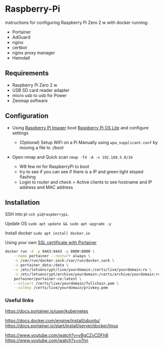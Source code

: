 # Raspberry-Pi

instructions for configuring Raspberry Pi Zero 2 w with docker running:
* Portainer
* AdGuard
* nginx
* certbot
* nginx proxy manager
* Heimdall

## Requirements

* Raspberry Pi Zero 2 w
* USB SD card reader adapter
* micro usb to usb for Power
* Zenmap software

## Configuration

* Using [Raspberry Pi Imager](https://www.raspberrypi.com/software/) boot [Raspberry Pi OS Lite](https://www.raspberrypi.com/software/operating-systems/#raspberry-pi-os-64-bit) and configure settings
    * (Optional) Setup WiFi on a Pi Manually using `wpa_supplicant.conf` by moving a file to :/boot

* Open nmap and Quick scan `nmap -T4 -A -v 192.168.5.0/24`
    * W8 few mi for RaspberryPi to boot
    * try to see if you can see if there is a IP and green light stoped flashing
    * Login to router and check	> Active clients to see hostname and IP address and MAC address


## Installation

SSH into pi `ssh pi@raspberrypi`.

Update OS `sudo apt update && sudo apt upgrade -y`

Install docker `sudo apt install docker.io`


Using your own [SSL certificate with Portainer](https://docs.portainer.io/advanced/ssl)
```bash
docker run -d -p 9443:9443 -p 8000:8000 \
    --name portainer --restart always \
    -v /var/run/docker.sock:/var/run/docker.sock \
    -v portainer_data:/data \
    -v /etc/letsencrypt/live/yourdomain:/certs/live/yourdomain:ro \
    -v /etc/letsencrypt/archive/yourdomain:/certs/archive/yourdomain:ro \
    portainer/portainer-ce:latest \
    --sslcert /certs/live/yourdomain/fullchain.pem \
    --sslkey /certs/live/yourdomain/privkey.pem
```

### Useful links

https://docs.portainer.io/user/kubernetes

https://docs.docker.com/engine/install/ubuntu/  
https://docs.portainer.io/start/install/server/docker/linux

https://www.youtube.com/watch?v=vBgCZvCDFh8
https://www.youtube.com/watch?v=o7nn